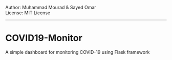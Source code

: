 Author: Muhammad Mourad & Sayed Omar  
License: MIT License

---

# COVID19-Monitor
A simple dashboard for monitoring COVID-19 using Flask framework
